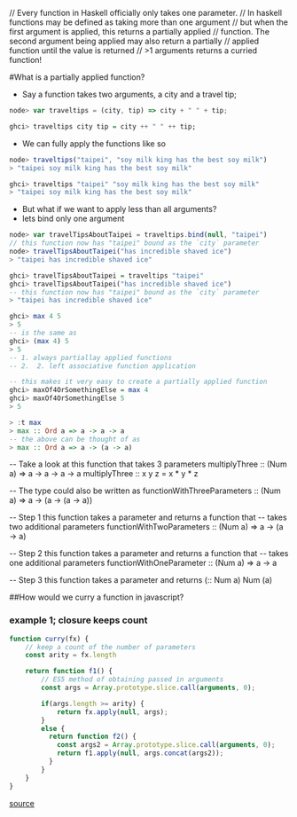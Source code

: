 // Every function in Haskell officially only takes one parameter.
// In haskell functions may be defined as taking more than one argument
// but when the first argument is applied, this returns a partially applied
// function. The second argument being applied may also return a partially
// applied function until the value is returned
// >1 arguments returns a curried function!

#What is a partially applied function?
- Say a function takes two arguments, a city and a travel tip;
```javascript
node> var traveltips = (city, tip) => city + " " + tip;
```
```haskell
ghci> traveltips city tip = city ++ " " ++ tip;
```
- We can fully apply the functions like so
```javascript
node> traveltips("taipei", "soy milk king has the best soy milk")
> "taipei soy milk king has the best soy milk"
```
```haskell
ghci> traveltips "taipei" "soy milk king has the best soy milk"
> "taipei soy milk king has the best soy milk"
```
- But what if we want to apply less than all arguments?
- lets bind only one argument
```javascript
node> var travelTipsAboutTaipei = traveltips.bind(null, "taipei")
// this function now has "taipei" bound as the `city` parameter
node> travelTipsAboutTaipei("has incredible shaved ice")
> "taipei has incredible shaved ice"
```
```haskell
ghci> travelTipsAboutTaipei = traveltips "taipei"
ghci> travelTipsAboutTaipei("has incredible shaved ice")
-- this function now has "taipei" bound as the `city` parameter
> "taipei has incredible shaved ice"
```


```haskell
ghci> max 4 5
> 5
-- is the same as
ghci> (max 4) 5
> 5
-- 1. always partiallay applied functions
-- 2.  2. left associative function application

-- this makes it very easy to create a partially applied function
ghci> maxOf4OrSomethingElse = max 4
ghci> maxOf4OrSomethingElse 5
> 5

> :t max
> max :: Ord a => a -> a -> a
-- the above can be thought of as
> max :: Ord a => a -> (a -> a)
```

-- Take a look at this function that takes 3 parameters
multiplyThree :: (Num a) => a -> a -> a -> a
multiplyThree :: x y z = x * y * z

-- The type could also be written as
functionWithThreeParameters :: (Num a) => a -> (a -> (a -> a))

-- Step 1 this function takes a parameter and returns a function that
-- takes two additional parameters
functionWithTwoParameters :: (Num a) => a -> (a -> a)

-- Step 2 this function takes a parameter and returns a function that
-- takes one additional parameters
functionWithOneParameter :: (Num a) => a -> a

-- Step 3 this function takes a parameter and returns (:: Num a)
Num (a)


##How would we curry a function in javascript?

### example 1; closure keeps count
```javascript
function curry(fx) {
    // keep a count of the number of parameters
    const arity = fx.length

    return function f1() {
        // ES5 method of obtaining passed in arguments
        const args = Array.prototype.slice.call(arguments, 0);

        if(args.length >= arity) {
            return fx.apply(null, args);
        }
        else {
          return function f2() {
            const args2 = Array.prototype.slice.call(arguments, 0);
            return f1.apply(null, args.concat(args2));
          }
        }
    }
}
```
[source](http://blog.carbonfive.com/2015/01/14/gettin-freaky-functional-wcurried-javascript/
)
